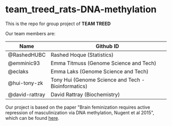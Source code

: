 # team_treed_rats-DNA-methylation

This is the repo for group project of **TEAM TREED**

Our team members are: 

Name     | Github ID 
---------|------------
@RashedHUBC |	Rashed Hoque (Statistics)
@emminic93 |	Emma Titmuss (Genome Science and Tech)
@eclaks | Emma Laks (Genome Science and Tech)
@hui-tony-zk | Tony Hui (Genome Science and Tech - Bioinformatics)
@david-rattray |	David Rattray (Biochemistry)



Our project is based on the paper "Brain feminization requires active repression of masculinization via DNA methylation, Nugent et al 2015", which can be found [here](http://www.nature.com/neuro/journal/v18/n5/full/nn.3988.html).
